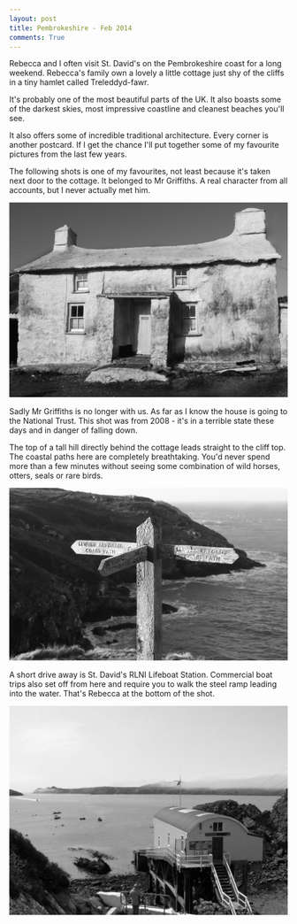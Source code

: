 ```yaml
---
layout: post
title: Pembrokeshire - Feb 2014
comments: True
---
```


Rebecca and I often visit St. David's on the Pembrokeshire coast for a long weekend. Rebecca's family own a lovely a little cottage just shy of the cliffs in a tiny hamlet called Treleddyd-fawr. 

It's probably one of the most beautiful parts of the UK. It also boasts some of the darkest skies, most impressive coastline and cleanest beaches you'll see.

It also offers some of incredible traditional architecture. Every corner is another postcard. If I get the chance I'll put together some of my favourite pictures from the last few years.

The following shots is one of my favourites, not least because it's taken next door to the cottage. It belonged to Mr Griffiths. A real character from all accounts, but I never actually met him.

![Mr Griffiths house, next door](/assets/mr_griffiths_house_wales.jpg "Mr Griffiths' house, next door")

Sadly Mr Griffiths is no longer with us. As far as I know the house is going to the National Trust. This shot was from 2008 - it's in a terrible state these days and in danger of falling down.

The top of a tall hill directly behind the cottage leads straight to the cliff top. The coastal paths here are completely breathtaking. You'd never spend more than a few minutes without seeing some combination of wild horses, otters, seals or rare birds.

![The coastal path behind the cottage](/assets/costal_path_wales.jpg "The coastal path behind the cottage")

A short drive away is St. David's RLNI Lifeboat Station. Commercial boat trips also set off from here and require you to walk the steel ramp leading into the water. That's Rebecca at the bottom of the shot.

![St. David's Lifeboat Station](/assets/lifeboat_station_wales_bw.jpg "Bright red roof not shown here")